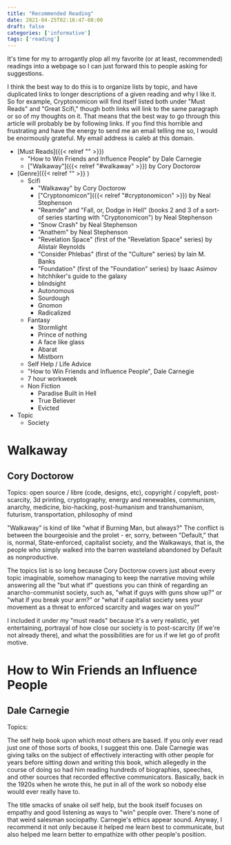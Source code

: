 ```yaml
---
title: "Recommended Reading"
date: 2021-04-25T02:16:47-08:00
draft: false
categories: ['informative']
tags: ['reading']
---
```


It's time for my to arrogantly plop all my favorite (or at least, recommended) readings into
a webpage so I can just forward this to people asking for suggestions.

I think the best way to do this is to organize lists by topic, and have duplicated links
to longer descriptions of a given reading and why I like it. So for example, Cryptonomicon
will find itself listed both under "Must Reads" and "Great Scifi," though both links
will link to the same paragraph or so of my thoughts on it. That means that the best way
to go through this article will probably be by following links. If you find this
horrible and frustrating and have the energy to send me an email telling me so, I would
be enormously grateful. My email address is caleb at this domain.

* [Must Reads]({{< relref "" >}})
  * "How to Win Friends and Influence People" by Dale Carnegie
  * ["Walkaway"]({{< relref "#walkaway" >}}) by Cory Doctorow
* [Genre]({{< relref "" >}} )
  * Scifi
    * "Walkaway" by Cory Doctorow
    * ["Cryptonomicon"]({{< relref "#cryptonomicon" >}}) by Neal Stephenson
    * "Reamde" and "Fall, or, Dodge in Hell" (books 2 and 3 of a sort-of series starting with "Cryptonomicon") by Neal Stephenson
    * "Snow Crash" by Neal Stephenson
    * "Anathem" by Neal Stephenson
    * "Revelation Space" (first of the "Revelation Space" series) by Alistair Reynolds
    * "Consider Phlebas" (first of the "Culture" series) by Iain M. Banks
    * "Foundation" (first of the "Foundation" series) by Isaac Asimov
    * hitchhiker's guide to the galaxy
    * blindsight
    * Autonomous
    * Sourdough
    * Gnomon
    * Radicalized
  * Fantasy
    * Stormlight
    * Prince of nothing
    * A face like glass
    * Abarat
    * Mistborn
  * Self Help / Life Advice
  * "How to Win Friends and Influence People", Dale Carnegie
  * 7 hour workweek
  * Non Fiction
    * Paradise Built in Hell
    * True Believer
    * Evicted
* Topic
  * Society


# Walkaway
## Cory Doctorow

Topics: open source / libre (code, designs, etc), copyright / copyleft, post-scarcity,
3d printing, cryptography, energy and renewables, communism, anarchy, medicine, bio-hacking,
post-humanism and transhumanism, futurism, transportation, philosophy of mind

"Walkaway" is kind of like "what if Burning Man, but always?" The conflict is between
the bourgeoisie and the prolet - er, sorry, between "Default," that is, normal,
State-enforced, capitalist society, and the Walkaways, that is, the people who simply
walked into the barren wasteland abandoned by Default as nonproductive.

The topics list is so long because Cory Doctorow covers just about every topic imaginable,
somehow managing to keep the narrative moving while answering all the "but what if" questions
you can think of regarding an anarcho-communist society, such as, "what if guys with guns show
up?" or "what if you break your arm?" or "what if capitalist society sees your movement as a threat
to enforced scarcity and wages war on you?"

I included it under my "must reads" because it's a very realistic, yet entertaining, portrayal
of how close our society is to post-scarcity (if we're not already there), and what the possibilities
are for us if we let go of profit motive.


# How to Win Friends an Influence People
## Dale Carnegie

Topics:

The self help book upon which most others are based. If you only ever read just one of those
sorts of books, I suggest this one. Dale Carnegie was giving talks on the subject of
effectively interacting with other people for years before sitting down and writing this
book, which allegedly in the course of doing so had him reading hundreds of biographies,
speeches, and other sources that recorded effective communicators. Basically, back in
the 1920s when he wrote this, he put in all of the work so nobody else would
ever really have to.

The title smacks of snake oil self help, but the book itself focuses on empathy and good listening
as ways to "win" people over. There's none of that weird salesman sociopathy. Carnegie's ethics
appear sound. Anyway, I recommend it not only because it helped me learn best to communicate, but also
helped me learn better to empathize with other people's position.
